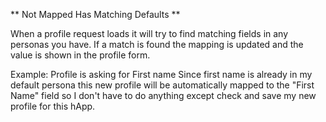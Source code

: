 ** Not Mapped Has Matching Defaults **

When a profile request loads it will try to find matching fields in any personas you have. If a match is found the mapping is updated and the value is shown in the profile form.

Example: Profile is asking for First name
Since first name is already in my default persona this new profile will be automatically mapped to the "First Name" field so I don't have to do anything except check and save my new profile for this hApp.

